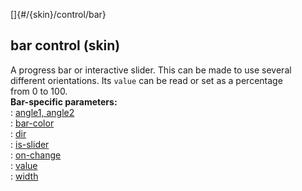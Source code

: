 []{#/{skin}/control/bar}    
## bar control (skin)    
A progress bar or interactive slider. This can be made to use several    
different orientations. Its `value` can be read or set as a percentage    
from 0 to 100.    
**Bar-specific parameters:**    
:   [angle1, angle2](/ref/%7Bskin%7D/param/angle.md)    
:   [bar-color](/ref/%7Bskin%7D/param/bar-color.md)    
:   [dir](/ref/%7Bskin%7D/param/dir.md)    
:   [is-slider](/ref/%7Bskin%7D/param/is-slider.md)    
:   [on-change](/ref/%7Bskin%7D/param/bar-color.md)    
:   [value](/ref/%7Bskin%7D/param/value.md)    
:   [width](/ref/%7Bskin%7D/param/width.md)  